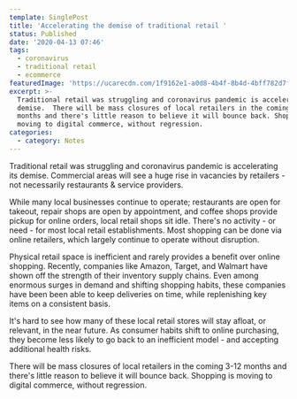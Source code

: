 ```yaml
---
template: SinglePost
title: 'Accelerating the demise of traditional retail '
status: Published
date: '2020-04-13 07:46'
tags:
  - coronavirus
  - traditional retail
  - ecommerce
featuredImage: 'https://ucarecdn.com/1f9162e1-a0d8-4b4f-8b4d-4bff782d7ff0/'
excerpt: >-
  Traditional retail was struggling and coronavirus pandemic is accelerating its
  demise.  There will be mass closures of local retailers in the coming 3-12
  months and there's little reason to believe it will bounce back. Shopping is
  moving to digital commerce, without regression. 
categories:
  - category: Notes
---
```

Traditional retail was struggling and coronavirus pandemic is accelerating its demise.  Commercial areas will see a huge rise in vacancies by retailers - not necessarily restaurants & service providers. 

While many local businesses continue to operate; restaurants are open for takeout, repair shops are open by appointment, and coffee shops provide pickup for online orders, local retail shops sit idle. There's no activity - or need - for most local retail establishments. Most shopping can be done via online retailers, which largely continue to operate without disruption. 

Physical retail space is inefficient and rarely provides a benefit over online shopping. Recently, companies like Amazon, Target, and Walmart have shown off the strength of their inventory supply chains. Even among enormous surges in demand and shifting shopping habits, these companies have been been able to keep deliveries on time, while replenishing key items on a consistent basis. 

It's hard to see how many of these local retail stores will stay afloat, or relevant, in the near future. As consumer habits shift to online purchasing, they become less likely to go back to an inefficient model - and accepting additional health risks. 

There will be mass closures of local retailers in the coming 3-12 months and there's little reason to believe it will bounce back. Shopping is moving to digital commerce, without regression.
